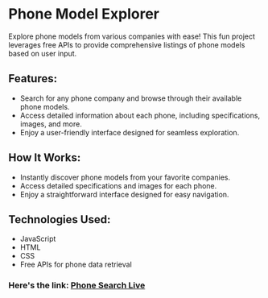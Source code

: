 # Phone Model Explorer
Explore phone models from various companies with ease! This fun project leverages free APIs to provide comprehensive listings of phone models based on user input.

## Features:
- Search for any phone company and browse through their available phone models.
- Access detailed information about each phone, including specifications, images, and more.
- Enjoy a user-friendly interface designed for seamless exploration.

## How It Works:
- Instantly discover phone models from your favorite companies.
- Access detailed specifications and images for each phone.
- Enjoy a straightforward interface designed for easy navigation.

## Technologies Used:
- JavaScript
- HTML
- CSS
- Free APIs for phone data retrieval


### Here's the link: [Phone Search Live](https://nazsakib.github.io/phone-search/)
